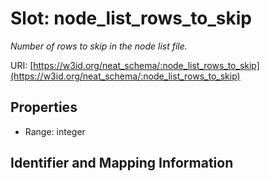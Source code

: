 # Slot: node_list_rows_to_skip
_Number of rows to skip in the node list file._


URI: [https://w3id.org/neat_schema/:node_list_rows_to_skip](https://w3id.org/neat_schema/:node_list_rows_to_skip)



<!-- no inheritance hierarchy -->


## Properties

 * Range: integer



## Identifier and Mapping Information





